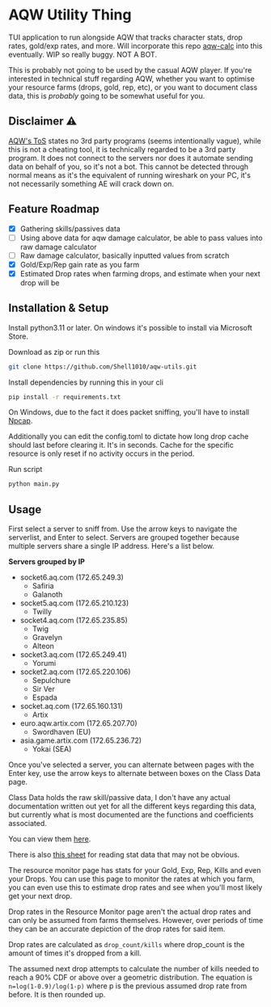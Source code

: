 # AQW Utility Thing
TUI application to run alongside AQW that tracks character stats, drop rates, gold/exp rates, and more. Will incorporate this repo [aqw-calc](https://github.com/Shell1010/aqw-calc) into this eventually. WIP so really buggy. NOT A BOT.

This is probably not going to be used by the casual AQW player. If you're interested in technical stuff regarding AQW, whether you want to optimise your resource farms (drops, gold, rep, etc), or you want to document class data, this is *probably* going to be somewhat useful for you.

## Disclaimer :warning:
[AQW's ToS](https://www.aq.com/lore/guides/AQWRules) states no 3rd party programs (seems intentionally vague), while this is not a cheating tool, it is technically regarded to be a 3rd party program. It does not connect to the servers nor does it automate sending data on behalf of you, so it's not a bot. This cannot be detected through normal means as it's the equivalent of running wireshark on your PC, it's not necessarily something AE will crack down on.

## Feature Roadmap
- [x] Gathering skills/passives data
- [ ] Using above data for aqw damage calculator, be able to pass values into raw damage calculator
- [ ] Raw damage calculator, basically inputted values from scratch
- [x] Gold/Exp/Rep gain rate as you farm
- [x] Estimated Drop rates when farming drops, and estimate when your next drop will be

## Installation & Setup
Install python3.11 or later. On windows it's possible to install via Microsoft Store.

Download as zip or run this
```sh
git clone https://github.com/Shell1010/aqw-utils.git
```

Install dependencies by running this in your cli
```sh
pip install -r requirements.txt
```

On Windows, due to the fact it does packet sniffing, you'll have to install [Npcap](https://npcap.com/#download). 

Additionally you can edit the config.toml to dictate how long drop cache should last before clearing it. It's in seconds. Cache for the specific resource is only reset if no activity occurs in the period.


Run script
```sh
python main.py
```

## Usage
First select a server to sniff from. Use the arrow keys to navigate the serverlist, and Enter to select. Servers are grouped together because multiple servers share a single IP address. Here's a list below.

**Servers grouped by IP**
- socket6.aq.com (172.65.249.3)
  - Safiria
  - Galanoth
- socket5.aq.com (172.65.210.123)
  - Twilly
- socket4.aq.com (172.65.235.85)
  - Twig
  - Gravelyn
  - Alteon
- socket3.aq.com (172.65.249.41)
  - Yorumi
- socket2.aq.com (172.65.220.106)
  - Sepulchure
  - Sir Ver
  - Espada
- socket.aq.com (172.65.160.131)
  - Artix
- euro.aqw.artix.com (172.65.207.70)
  - Swordhaven (EU)
- asia.game.artix.com (172.65.236.72)
  - Yokai (SEA)

Once you've selected a server, you can alternate between pages with the Enter key, use the arrow keys to alternate between boxes on the Class Data page.

Class Data holds the raw skill/passive data, I don't have any actual documentation written out yet for all the different keys regarding this data, but currently what is most documented are the functions and coefficients associated.

You can view them [here](https://docs.google.com/spreadsheets/d/1wU6JlyrK_jYn5mVAzrLI4pRA4UM8LgY715kKU2U1vbQ/edit?gid=101348511#gid=101348511).

There is also [this sheet](https://docs.google.com/spreadsheets/d/1aiw1TneA6ITVfpsn_lNJ-9q4h7kwWN4lNo9jvxwR7gw/edit?gid=0#gid=0) for reading stat data that may not be obvious.

The resource monitor page has stats for your Gold, Exp, Rep, Kills and even your Drops. You can use this page to monitor the rates at which you farm, you can even use this to estimate drop rates and see when you'll most likely get your next drop.

Drop rates in the Resource Monitor page aren't the actual drop rates and can only be assumed from farms themselves. However, over periods of time they can be an accurate depiction of the drop rates for said item.

Drop rates are calculated as `drop_count/kills` where drop_count is the amount of times it's dropped from a kill.

The assumed next drop attempts to calculate the number of kills needed to reach a 90% CDF or above over a geometric distribution. The equation is `n=log(1-0.9)/log(1-p)` where p is the previous assumed drop rate from before. It is then rounded up.





